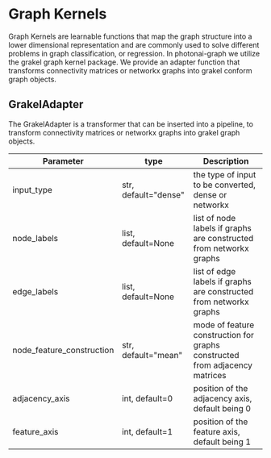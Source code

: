 # Graph Kernels

Graph Kernels are learnable functions that map the graph structure into a lower dimensional representation and are commonly used to solve different problems in graph classification, or regression. In photonai-graph we utilize the grakel graph kernel package. We provide an adapter function that transforms connectivity matrices or networkx graphs into grakel conform graph objects.

## GrakelAdapter

The GrakelAdapter is a transformer that can be inserted into a pipeline, to transform connectivity matrices or networkx graphs into grakel graph objects.

| Parameter | type | Description |
| -----     | ----- | ----- |
| input_type | str, default="dense" | the type of input to be converted, dense or networkx |
| node_labels | list, default=None | list of node labels if graphs are constructed from networkx graphs |
| edge_labels | list, default=None | list of edge labels if graphs are constructed from networkx graphs |
| node_feature_construction | str, default="mean" | mode of feature construction for graphs constructed from adjacency matrices |
| adjacency_axis | int, default=0 | position of the adjacency axis, default being 0 |
| feature_axis | int, default=1 | position of the feature axis, default being 1 |
